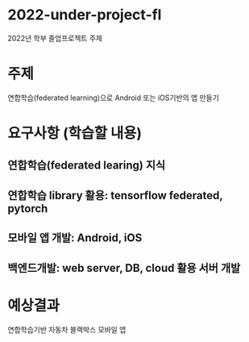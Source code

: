 # 2022-under-project-fl
2022년 학부 졸업프로젝트 주제

# 주제
연합학습(federated learning)으로 Android 또는 iOS기반의 앱 만들기

# 요구사항 (학습할 내용)
## 연합학습(federated learing) 지식 
## 연합학습 library 활용: tensorflow federated, pytorch
## 모바일 앱 개발: Android, iOS
## 백엔드개발: web server, DB, cloud 활용 서버 개발


# 예상결과
연합학습기반 자동차 블랙박스 모바일 앱 
